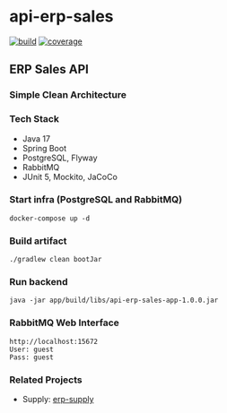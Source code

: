# api-erp-sales
[![build](https://github.com/schambeck/api-erp-sales/actions/workflows/gradle.yml/badge.svg)](https://github.com/schambeck/api-erp-sales/actions/workflows/gradle.yml)
[![coverage](https://sonarcloud.io/api/project_badges/measure?project=schambeck_api-erp-sales&metric=coverage)](https://sonarcloud.io/summary/new_code?id=schambeck_api-erp-sales)

## ERP Sales API

### Simple Clean Architecture

### Tech Stack

- Java 17
- Spring Boot
- PostgreSQL, Flyway
- RabbitMQ
- JUnit 5, Mockito, JaCoCo

### Start infra (PostgreSQL and RabbitMQ)

    docker-compose up -d

### Build artifact

    ./gradlew clean bootJar

### Run backend

    java -jar app/build/libs/api-erp-sales-app-1.0.0.jar

### RabbitMQ Web Interface

    http://localhost:15672
    User: guest
    Pass: guest

### Related Projects

- Supply: [erp-supply](https://github.com/schambeck/api-erp-supply)

